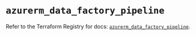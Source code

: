 # `azurerm_data_factory_pipeline`

Refer to the Terraform Registry for docs: [`azurerm_data_factory_pipeline`](https://registry.terraform.io/providers/hashicorp/azurerm/4.18.0/docs/resources/data_factory_pipeline).
